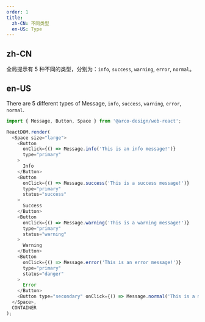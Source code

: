 ```yaml
---
order: 1
title:
  zh-CN: 不同类型
  en-US: Type
---
```


## zh-CN

全局提示有 5 种不同的类型，分别为：`info`, `success`, `warning`, `error`, `normal`。

## en-US

There are 5 different types of Message, `info`, `success`, `warning`, `error`, `normal`.

```js
import { Message, Button, Space } from '@arco-design/web-react';

ReactDOM.render(
  <Space size="large">
    <Button
      onClick={() => Message.info('This is an info message!')}
      type="primary"
    >
      Info
    </Button>
    <Button
      onClick={() => Message.success('This is a success message!')}
      type="primary"
      status="success"
    >
      Success
    </Button>
    <Button
      onClick={() => Message.warning('This is a warning message!')}
      type="primary"
      status="warning"
    >
      Warning
    </Button>
    <Button
      onClick={() => Message.error('This is an error message!')}
      type="primary"
      status="danger"
    >
      Error
    </Button>
    <Button type="secondary" onClick={() => Message.normal('This is a message!')}>Normal</Button>
  </Space>,
  CONTAINER
);
```
